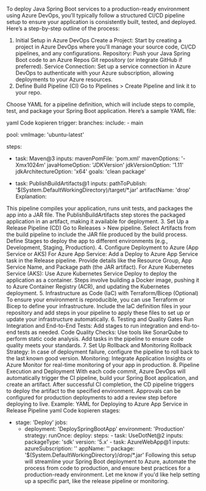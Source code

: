 To deploy Java Spring Boot services to a production-ready environment using Azure DevOps, you’ll typically follow a structured CI/CD pipeline setup to ensure your application is consistently built, tested, and deployed. Here’s a step-by-step outline of the process:

1. Initial Setup in Azure DevOps
Create a Project: Start by creating a project in Azure DevOps where you’ll manage your source code, CI/CD pipelines, and any configurations.
Repository: Push your Java Spring Boot code to an Azure Repos Git repository (or integrate GitHub if preferred).
Service Connection: Set up a service connection in Azure DevOps to authenticate with your Azure subscription, allowing deployments to your Azure resources.
2. Define Build Pipeline (CI)
Go to Pipelines > Create Pipeline and link it to your repo.

Choose YAML for a pipeline definition, which will include steps to compile, test, and package your Spring Boot application. Here’s a sample YAML file:

yaml
Code kopieren
trigger:
  branches:
    include:
      - main

pool:
  vmImage: 'ubuntu-latest'

steps:
  - task: Maven@3
    inputs:
      mavenPomFile: 'pom.xml'
      mavenOptions: '-Xmx1024m'
      javaHomeOption: 'JDKVersion'
      jdkVersionOption: '1.11'
      jdkArchitectureOption: 'x64'
      goals: 'clean package'

  - task: PublishBuildArtifacts@1
    inputs:
      pathToPublish: '$(System.DefaultWorkingDirectory)/target/*.jar'
      artifactName: 'drop'
Explanation:

This pipeline compiles your application, runs unit tests, and packages the app into a JAR file.
The PublishBuildArtifacts step stores the packaged application in an artifact, making it available for deployment.
3. Set Up a Release Pipeline (CD)
Go to Releases > New pipeline.
Select Artifacts from the build pipeline to include the JAR file produced by the build process.
Define Stages to deploy the app to different environments (e.g., Development, Staging, Production).
4. Configure Deployment to Azure (App Service or AKS)
For Azure App Service:
Add a Deploy to Azure App Service task in the Release pipeline.
Provide details like the Resource Group, App Service Name, and Package path (the JAR artifact).
For Azure Kubernetes Service (AKS):
Use Azure Kubernetes Service Deploy to deploy the application as a container.
Steps involve building a Docker image, pushing it to Azure Container Registry (ACR), and updating the Kubernetes deployment.
5. Infrastructure as Code (IaC) with Terraform/Bicep (Optional)
To ensure your environment is reproducible, you can use Terraform or Bicep to define your infrastructure.
Include the IaC definition files in your repository and add steps in your pipeline to apply these files to set up or update your infrastructure automatically.
6. Testing and Quality Gates
Run Integration and End-to-End Tests: Add stages to run integration and end-to-end tests as needed.
Code Quality Checks: Use tools like SonarQube to perform static code analysis. Add tasks in the pipeline to ensure code quality meets your standards.
7. Set Up Rollback and Monitoring
Rollback Strategy: In case of deployment failure, configure the pipeline to roll back to the last known good version.
Monitoring: Integrate Application Insights or Azure Monitor for real-time monitoring of your app in production.
8. Pipeline Execution and Deployment
With each code commit, Azure DevOps will automatically trigger the CI pipeline, build your Spring Boot application, and create an artifact.
After successful CI completion, the CD pipeline triggers to deploy the artifact to the specified environment.
Approvals can be configured for production deployments to add a review step before deploying to live.
Example: YAML for Deploying to Azure App Service in Release Pipeline
yaml
Code kopieren
stages:
  - stage: 'Deploy'
    jobs:
      - deployment: 'DeploySpringBootApp'
        environment: 'Production'
        strategy:
          runOnce:
            deploy:
              steps:
                - task: UseDotNet@2
                  inputs:
                    packageType: 'sdk'
                    version: '5.x'
                - task: AzureWebApp@1
                  inputs:
                    azureSubscription: '<Your Azure Service Connection>'
                    appName: '<Your Azure App Service Name>'
                    package: '$(System.DefaultWorkingDirectory)/drop/*.jar'
Following this setup will streamline your Spring Boot deployment to Azure, automate the process from code to production, and ensure best practices for a production-ready environment. Let me know if you'd like help setting up a specific part, like the release pipeline or monitoring.
